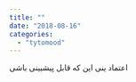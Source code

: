 ```yaml
---
title: ""
date: "2018-08-16"
categories: 
  - "tytomood"
---
```


اعتماد ینی این که قابل پیشبینی باشی
